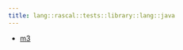 ```yaml
---
title: lang::rascal::tests::library::lang::java
---
```



   * [m3](../../../../../../../Library/lang/rascal/tests/library/lang/java/m3)